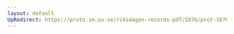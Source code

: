```yaml
---
layout: default
UpRedirect: https://pruto.im.uu.se/riksdagen-records-pdf/1876/prot-1876--fk--010/prot-1876--fk--010_013.pdf
---
```

